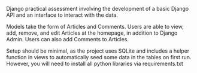 Django practical assessment involving the development of a basic Django API and an interface to interact with the data. 

Models take the form of Articles and Comments. Users are able to view, add, remove, and edit Articles at the homepage, in addition to Django Admin. Users can also add Comments to Articles. 

Setup should be minimal, as the project uses SQLite and includes a helper function in views to automatically seed some data in the tables on first run. However, you will need to install all python libraries via requirements.txt